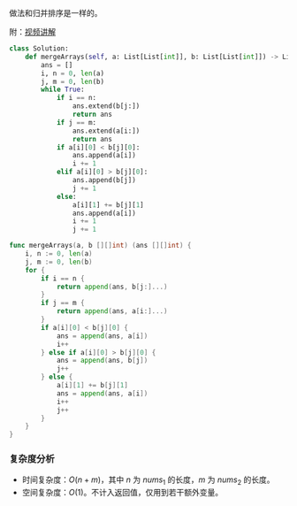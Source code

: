 做法和归并排序是一样的。

附：[视频讲解](https://www.bilibili.com/video/BV1jM411J7y7/)

```py [sol1-Python3]
class Solution:
    def mergeArrays(self, a: List[List[int]], b: List[List[int]]) -> List[List[int]]:
        ans = []
        i, n = 0, len(a)
        j, m = 0, len(b)
        while True:
            if i == n:
                ans.extend(b[j:])
                return ans
            if j == m:
                ans.extend(a[i:])
                return ans
            if a[i][0] < b[j][0]:
                ans.append(a[i])
                i += 1
            elif a[i][0] > b[j][0]:
                ans.append(b[j])
                j += 1
            else:
                a[i][1] += b[j][1]
                ans.append(a[i])
                i += 1
                j += 1
```

```go [sol1-Go]
func mergeArrays(a, b [][]int) (ans [][]int) {
	i, n := 0, len(a)
	j, m := 0, len(b)
	for {
		if i == n {
			return append(ans, b[j:]...)
		}
		if j == m {
			return append(ans, a[i:]...)
		}
		if a[i][0] < b[j][0] {
			ans = append(ans, a[i])
			i++
		} else if a[i][0] > b[j][0] {
			ans = append(ans, b[j])
			j++
		} else {
			a[i][1] += b[j][1]
			ans = append(ans, a[i])
			i++
			j++
		}
	}
}
```

### 复杂度分析

- 时间复杂度：$O(n+m)$，其中 $n$ 为 $\textit{nums}_1$ 的长度，$m$ 为 $\textit{nums}_2$ 的长度。
- 空间复杂度：$O(1)$。不计入返回值，仅用到若干额外变量。
